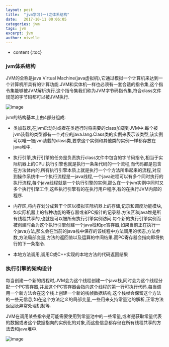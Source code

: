 ```yaml
---
layout: post
title:  "jvm学习(一)之体系结构"
date:   2017-10-11 00:06:05
categories: jvm
tags: jvm
excerpt: jvm
author: nivelle
---
```


* content
{:toc}

### jvm体系结构

JVM的全称是java Virtual Machine(java虚拟机),它通过模拟一个计算机来达到一个计算机所具有的计算功能.JVM和实体机一样也必须有一套合适的指令集,这个指令集能够被JVM解析执行.这个指令集我们称为JVM字节码指令集,符合class文件规范的字节码都可以被JVM执行.

![image](http://7xpuj1.com1.z0.glb.clouddn.com/jvm%E4%BD%93%E7%B3%BB%E7%BB%93%E6%9E%84.png)

jvm的结构基本上由4部分组成: 

- 类加载器,在jvm启动时或者在类运行时将需要的class加载到JVM中.每个被jvm装载的类型都有一个对应的java.lang.Class类的实例来表示该类型,该实例可以唯一被jvm装载的class类,要求这个实例和其他类的实例一样都存放在java堆中.

- 执行引擎,执行引擎的任务是负责执行class文件中包含的字节码指令,相当于实际机器上的CPU.执行引擎也就是执行一条条代码的一个流程,而代码都是包含在方法体内的,所有执行引擎本质上就是执行一个个方法所串起来的流程,对应到操作系统中一个执行流程是一java线程,一个java进程可以有多个同时执行的执行流程,每个java线程就是一个执行引擎的实例,那么在一个jvm实例中同时又多个执行引擎工作,这些执行引擎有的在执行用户程序,有的在执行JVM内部的程序.


- 内存区,将内存划分成若干个区以模拟实际机器上的存储,记录和调度功能模块,如实际机器上的各种功能的寄存器或者PC指针的记录器.方法区和java堆是所有线程共享的,也就是可以被所有执行引擎实例访问.每个新的执行引擎实例而被创建时会为这个执行引擎创建一个java栈和pc寄存器,如果当前正在执行一个java方法,那么会在当前的java栈中保存的该线程中方法调用的状态,方法参数,方法局部变量,方法的返回值以及运算的中间结果.而PC寄存器会指向即将执行的下一条指令.


- 本地方法调用,调用C或C++实现的本地方法的代码返回结果

### 执行引擎的架构设计

每当创建一个新的线程时,JVM会为这个线程创建一个java栈,同时会为这个线程分配一个PC寄存器,并且这个PC寄存器会指向这个线程的第一行可执行代码.每当调用一个新方法会在这个栈上创建一个新的栈帧数据结构,这个栈帧会保留这个方法的一些元信息,如在这个方法定义的局部变量,一些用来支持常量池的解析,正常方法返回及异常处理机制等.


JVM在调用某些指令是可能需要使用到常量池中的一些常量,或者是获取常量代表的数据或者这个数据指向的实例化的对象,而这些信息都存储在所有线程共享的方法去和java堆中.

![image](http://7xpuj1.com1.z0.glb.clouddn.com/java%E6%89%A7%E8%A1%8C%E9%83%A8%E4%BB%B6.png)

